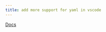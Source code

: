 ```yaml
---
title: add more support for yaml in vscode
---
```


[Docs](https://docs.gitlab.com/ee/ci/yaml/yaml_optimization.html#configure-your-ide-to-support-reference-tags)

